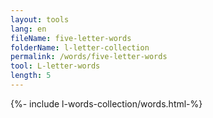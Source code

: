 ```yaml
---
layout: tools
lang: en
fileName: five-letter-words
folderName: l-letter-collection
permalink: /words/five-letter-words
tool: L-letter-words
length: 5
---
```

  
{%- include l-words-collection/words.html-%}
